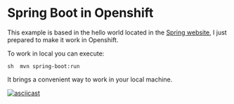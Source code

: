 # Spring Boot in Openshift

This example is based in the hello world located in the [Spring website](https://spring.io/guides/gs/spring-boot/), I just prepared to make it work in Openshift.

To work in local you can execute:
```
sh  mvn spring-boot:run 
```
It brings a convenient way to work in your local machine. 


[![asciicast](https://asciinema.org/a/PzYoOWwc0WUQgwJmrnXv6mck0.png)](https://asciinema.org/a/PzYoOWwc0WUQgwJmrnXv6mck0)
